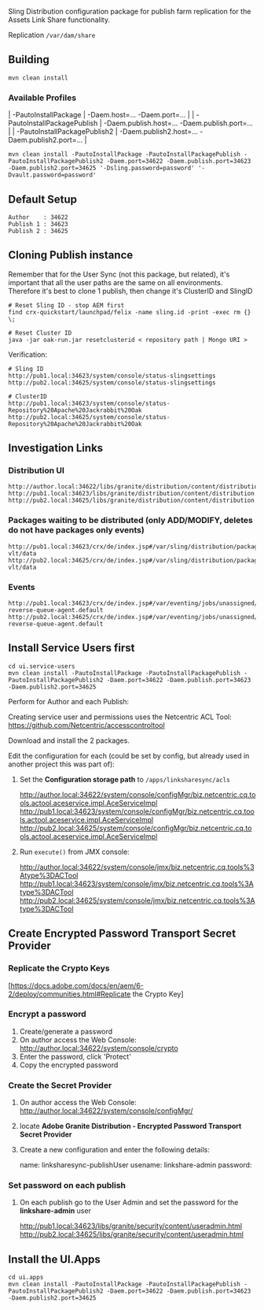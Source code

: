 Sling Distribution configuration package for publish farm replication for the Assets Link Share functionality.

Replication ``/var/dam/share``


Building
--------


	mvn clean install

### Available Profiles
| -PautoInstallPackage         | -Daem.host=... -Daem.port=... |
| -PautoInstallPackagePublish  | -Daem.publish.host=... -Daem.publish.port=... |
| -PautoInstallPackagePublish2 | -Daem.publish2.host=... -Daem.publish2.port=... |


	mvn clean install -PautoInstallPackage -PautoInstallPackagePublish -PautoInstallPackagePublish2 -Daem.port=34622 -Daem.publish.port=34623 -Daem.publish2.port=34625 '-Dsling.password=password' '-Dvault.password=password'


Default Setup
-------------

	Author    : 34622
	Publish 1 : 34623
	Publish 2 : 34625

Cloning Publish instance
------------------------

Remember that for the User Sync (not this package, but related), it's important that all the user paths are the same on all environments.
Therefore it's best to clone 1 publish, then change it's ClusterID and SlingID

	# Reset Sling ID - stop AEM first
	find crx-quickstart/launchpad/felix -name sling.id -print -exec rm {} \;
	
	# Reset Cluster ID
	java -jar oak-run.jar resetclusterid < repository path | Mongo URI >


Verification:
	
	# Sling ID
	http://pub1.local:34623/system/console/status-slingsettings
	http://pub2.local:34625/system/console/status-slingsettings
	
	# ClusterID
	http://pub1.local:34623/system/console/status-Repository%20Apache%20Jackrabbit%20Oak
	http://pub2.local:34625/system/console/status-Repository%20Apache%20Jackrabbit%20Oak


Investigation Links
-------------------

### Distribution UI
	http://author.local:34622/libs/granite/distribution/content/distribution.html
	http://pub1.local:34623/libs/granite/distribution/content/distribution.html
	http://pub2.local:34625/libs/granite/distribution/content/distribution.html

### Packages waiting to be distributed (only ADD/MODIFY, deletes do not have packages only events)

	http://pub1.local:34623/crx/de/index.jsp#/var/sling/distribution/packages/linksharesync-vlt/data
	http://pub2.local:34625/crx/de/index.jsp#/var/sling/distribution/packages/linksharesync-vlt/data

### Events
	http://pub1.local:34623/crx/de/index.jsp#/var/eventing/jobs/unassigned/org.apache.sling.distribution.queue.linksharesync-reverse-queue-agent.default
	http://pub2.local:34625/crx/de/index.jsp#/var/eventing/jobs/unassigned/org.apache.sling.distribution.queue.linksharesync-reverse-queue-agent.default


Install Service Users first
---------------------------

	cd ui.service-users
	mvn clean install -PautoInstallPackage -PautoInstallPackagePublish -PautoInstallPackagePublish2 -Daem.port=34622 -Daem.publish.port=34623 -Daem.publish2.port=34625

Perform for Author and each Publish:

Creating service user and permissions uses the Netcentric ACL Tool:
https://github.com/Netcentric/accesscontroltool

Download and install the 2 packages.

Edit the configuration for each (could be set by config, but already used in another project this was part of):

1. Set the **Configuration storage path** to ``/apps/linksharesync/acls``

	http://author.local:34622/system/console/configMgr/biz.netcentric.cq.tools.actool.aceservice.impl.AceServiceImpl
	http://pub1.local:34623/system/console/configMgr/biz.netcentric.cq.tools.actool.aceservice.impl.AceServiceImpl
	http://pub2.local:34625/system/console/configMgr/biz.netcentric.cq.tools.actool.aceservice.impl.AceServiceImpl
 

2. Run ``execute()`` from JMX console:

	http://author.local:34622/system/console/jmx/biz.netcentric.cq.tools%3Atype%3DACTool
	http://pub1.local:34623/system/console/jmx/biz.netcentric.cq.tools%3Atype%3DACTool
	http://pub2.local:34625/system/console/jmx/biz.netcentric.cq.tools%3Atype%3DACTool



Create Encrypted Password Transport Secret Provider
---------------------------------------------------

### Replicate the Crypto Keys

[https://docs.adobe.com/docs/en/aem/6-2/deploy/communities.html#Replicate the Crypto Key]


### Encrypt a password

1. Create/generate a password
2. On author access the Web Console: http://author.local:34622/system/console/crypto
3. Enter the password, click 'Protect'
4. Copy the encrypted password

### Create the Secret Provider

1. On author access the Web Console: http://author.local:34622/system/console/configMgr/
2. locate **Adobe Granite Distribution - Encrypted Password Transport Secret Provider**
3. Create a new configuration and enter the following details:

	name: linksharesync-publishUser
	usename: linkshare-admin
	password: <encrypted password from above>
	

### Set password on each publish

1. On each publish go to the User Admin and set the password for the **linkshare-admin** user

	http://pub1.local:34623/libs/granite/security/content/useradmin.html
	http://pub2.local:34625/libs/granite/security/content/useradmin.html



Install the UI.Apps
-------------------

	cd ui.apps
	mvn clean install -PautoInstallPackage -PautoInstallPackagePublish -PautoInstallPackagePublish2 -Daem.port=34622 -Daem.publish.port=34623 -Daem.publish2.port=34625



